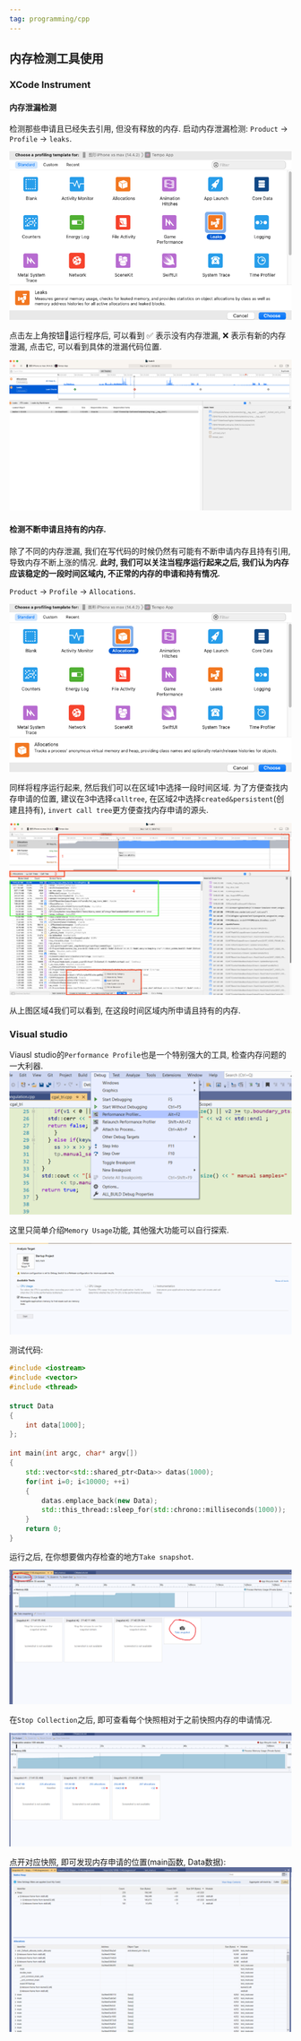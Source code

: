 ```yaml
---
tag: programming/cpp
---
```

## 内存检测工具使用
### XCode Instrument
#### 内存泄漏检测
检测那些申请且已经失去引用, 但没有释放的内存.
启动内存泄漏检测: `Product` $\to$ `Profile` $\to$ `leaks`.

![](rc/xcode_instrument_leaks.png)

点击左上角按钮🔘运行程序后, 可以看到 ✅ 表示没有内存泄漏, ❌ 表示有新的内存泄漏, 点击它, 可以看到具体的泄漏代码位置. 

![](rc/xcode_instrument_memory_leak.png)

#### 检测不断申请且持有的内存.
除了不同的内存泄漏, 我们在写代码的时候仍然有可能有不断申请内存且持有引用, 导致内存不断上涨的情况. __此时, 我们可以关注当程序运行起来之后, 我们认为内存应该稳定的一段时间区域内, 不正常的内存的申请和持有情况.__

`Product` $\to$ `Profile` $\to$ `Allocations`.

![](rc/xcode_instrument_allocations.png)

同样将程序运行起来, 然后我们可以在区域1中选择一段时间区域. 为了方便查找内存申请的位置, 建议在3中选择`calltree`, 在区域2中选择`created&persistent`(创建且持有), `invert call tree`更方便查找内存申请的源头.

![](rc/xcode_memory_allocation_check.png)

从上图区域4我们可以看到, 在这段时间区域内所申请且持有的内存.

### Visual studio
Viausl studio的`Performance Profile`也是一个特别强大的工具, 检查内存问题的一大利器.
![](rc/vs_performance_profile.png)

这里只简单介绍`Memory Usage`功能, 其他强大功能可以自行探索.

![](rc/vs_performance_profile_main.png)

测试代码:

```c++
#include <iostream>
#include <vector>
#include <thread>

struct Data
{
	int data[1000];
};

int main(int argc, char* argv[])
{
	std::vector<std::shared_ptr<Data>> datas(1000);
	for(int i=0; i<10000; ++i)
	{
		datas.emplace_back(new Data);
		std::this_thread::sleep_for(std::chrono::milliseconds(1000));
	}
	return 0;
}
```

运行之后, 在你想要做内存检查的地方`Take snapshot`.

![](rc/vs_performance_profile_run.png)

在`Stop Collection`之后, 即可查看每个快照相对于之前快照内存的申请情况.

![](rc/vs_performance_profile_snapshot.png)

点开对应快照, 即可发现内存申请的位置(main函数, Data数据):
![](rc/vs_performance_profile_memory.png)